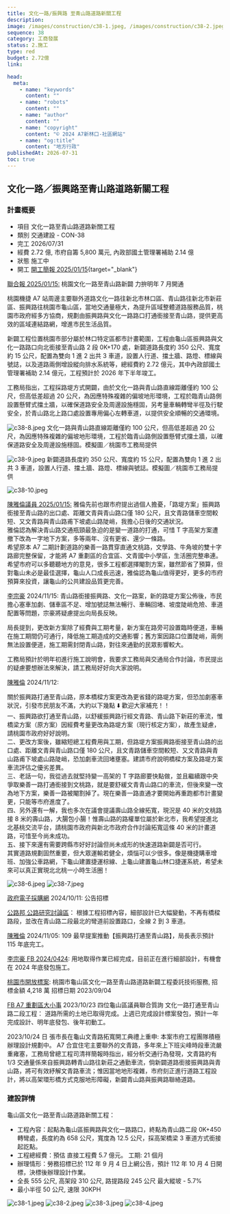 ```yaml
---
title: 文化一路/振興路 至青山路道路新關工程
description:
image: /images/construction/c38-1.jpeg, /images/construction/c38-2.jpeg, /images/construction/c38-3.jpeg, /images/construction/c38-4.jpeg
sequence: 38
category: 工商發展
status: 2.施工
type: red
budget: 2.72億
link:

head:
  meta:
    - name: "keywords"
      content: ""
    - name: "robots"
      content: ""
    - name: "author"
      content: ""
    - name: "copyright"
      content: "© 2024 A7新林口-社區網站"
    - name: "og:title"
      content: "地方行政"
publishedAt: 2026-07-31
toc: true
---
```


## 文化一路／振興路至青山路道路新關工程

### 計畫概要

- 項目 文化一路至青山路道路新關工程
- 類別 交通建設 - CON-38
- 完工 2026/07/31
- 經費 2.72 億, 市府自籌 5,800 萬元, 內政部國土管理署補助 2.14 億
- 狀態 施工中
- 開工 [開工簡報 2025/01/15](/images/construction/c38-00.pdf){target="\_blank"}

<a href="https://udn.com/news/story/7324/8492238">聯合報 2025/01/15:</a> 桃園文化一路至青山路新闢 力拚明年 7 月開通

桃園機捷 A7 站周邊主要聯外道路文化一路往新北市林口區、青山路往新北市新莊區、振興路往桃園市龜山區，當地交通量極大，為提升區域整體道路服務品質，桃園市政府經多方協商，規劃由振興路與文化一路路口打通銜接至青山路，提供更高效的區域連結路網，增進市民生活品質。

新闢工程位置桃園市部分屬於林口特定區都市計畫範圍，工程由龜山區振興路與文化一路路口向北銜接至青山路 2 段 0K+170 處，新闢道路長度約 350 公尺、寬度約 15 公尺，配置為雙向 1 進 2 出共 3 車道，設置人行道、擋土牆、路燈、標線與號誌，以及道路兩側增設縱向排水系統等，總經費約 2.72 億元，其中內政部國土管理署補助 2.14 億元，工程預計於 2026 年下半年竣工。

工務局指出，工程採路堤方式開闢，由於文化一路與青山路直線距離僅約 100 公尺，但高低差超過 20 公尺，為因應特殊複雜的偏坡地形環境，工程於臨青山路側設置懸臂式擋土牆，以確保道路安全及周邊設施穩固，另考量車輛轉彎半徑及行駛安全，於青山路北上路口處設置專用偏心左轉車道，以提供安全順暢的交通環境。

![c38-8.jpeg](/images/construction/c38-8.jpeg)
文化一路與青山路直線距離僅約 100 公尺，但高低差超過 20 公尺，為因應特殊複雜的偏坡地形環境，工程於臨青山路側設置懸臂式擋土牆，以確保道路安全及周邊設施穩固。模擬圖／桃園市工務局提供

![c38-9.jpeg](/images/construction/c38-9.jpeg)
新闢道路長度約 350 公尺、寬度約 15 公尺，配置為雙向 1 進 2 出共 3 車道，設置人行道、擋土牆、路燈、標線與號誌。模擬圖／桃園市工務局提供

![c38-10.jpeg](/images/construction/c38-10.jpeg)

<a href="https://www.facebook.com/share/p/17Gr8qVBup/">陳雅倫議員 2025/01/15:</a>
雅倫先前也跟市府提出過個人擔憂，「路堤方案」振興路銜接至青山路的出口處、距離文青與青山路口僅 180 公尺，且文青路儲車空間較短、又文青路與青山路甫下坡處山路陡峭，我擔心日後的交通狀況。  
雅倫認為解決青山路交通瓶頸最急迫的是變一道路的打通，可惜 T 字高架方案遭撤下改為一字地下方案，多等兩年、沒有更省、還少一條路。  
希望原本 A7 二期計劃道路的樂善一路貫穿直通文桃路，文學路、牛角坡的雙十字路廊完整保留，才能將 A7 重劃區的合宜區、文青國中小學區，生活圈完整串連。  
希望市府可以多聽聽地方的意見，很多工程都選擇閹割方案，雖然節省了預算，但對龜山未必是最佳選擇，龜山人口成長迅速，雅倫認為龜山值得更好，更多的市府預算來投資，讓龜山的公共建設品質更完善。

<a href="https://www.facebook.com/share/p/1AnGSFkMHa/">李宗豪</a> 2024/11/15:
青山路銜接振興路、文化一路案，新的路堤方案公佈後，市民擔心塞車加劇、儲車區不足、增加號誌無法暢行、車輛回堵、坡度陡峭危險、車道配置等問題，宗豪將疑慮提出向局長反映。

局長提到，更改新方案除了經費與工期考量，新方案在路旁可設置臨時便道，車輛在施工期間仍可通行，降低施工期造成的交通影響；舊方案因路口位置陡峭，兩側無法設置便道，施工期需封閉青山路，對往來通勤的民眾影響較大。

工務局預計於明年初進行施工說明會，我要求工務局與交通局合作討論，市民提出的疑慮要想辦法來解決，請工務局好好向大家說明。

<a href="https://www.facebook.com/share/p/15YcZsiYsm/">陳雅倫</a> 2024/11/12:

關於振興路打通至青山路，原本橋樑方案更改為更省錢的路堤方案，但恐加劇塞車狀況，引發市民朋友不滿，大約以下幾點 ⬇️ 歡迎大家補充！！  
一、振興路欲打通至青山路，以舒緩振興路行經文青路、青山路下新莊的車流，惟橋梁方案（原方案）因經費考量更改為路堤方案（現行核定方案），故產生疑慮，請桃園市政府好好說明。  
二、更改方案後，雖縮短總工程費用與工期，但路堤方案振興路銜接至青山路的出口處、距離文青與青山路口僅 180 公尺，且文青路儲車空間較短、又文青路與青山路甫下坡處山路陡峭，恐加劇車流回堵壅塞。建請市府說明橋樑方案及路堤方案車流評估之優劣差異。  
三、老話一句，我從過去就堅持變一高架的 T 字路廊要快點做，並且繼續跟中央爭取樂善一路打通銜接到文桃路，就是要舒緩文青青山路口的車流，但後來變一改為地下方案，樂善一路被閹割掉了。現在樂善一路直通才要開始再重跑都市計畫變更，只能等市府進度了。  
四、另外還有一解，我也多次在議會提議壽山路全線拓寬，現況是 40 米的文桃路接 8 米的壽山路，大腸包小腸！惟壽山路的路權單位屬於新北市，我希望提進北北基桃交流平台，請桃園市政府與新北市政府合作討論拓寬這條 40 米的計畫道路，可惜至今尚未成功。  
五、接下來還有需要跨縣市好好討論但尚未成形的快速道路新闢是否可行。  
其實道路規劃固然重要，但大眾運輸若健全，煩惱可以少很多。像是機捷購車增班、加強公車路網，下龜山建置捷運棕線、上龜山建置龜山林口捷運系統，希望未來可以真正實現北北桃一小時生活圈！

![c38-6.jpeg](/images/construction/c38-6.jpeg)
![c38-7.jpeg](/images/construction/c38-7.jpeg)

<a href="https://web.pcc.gov.tw/tps/QueryTender/query/searchTenderDetail?pkPmsMain=NzA3MDAzMjc%3D&fbclid=IwY2xjawGcx95leHRuA2FlbQIxMAABHf-ix6-xqMHu-lbJycVGyksrZC-BImAepJYB5QGhTmgpohSXZxFTpwBp3g_aem_cC4FuhGgEuA7SKDcVRhAPg">政府電子採購網</a> 2024/10/11: 公告招標

<a href="https://www.facebook.com/share/12Do7ArNeVD/">公路邦 公路研究討論區</a>： 根據工程招標內容，細部設計已大幅變動，不再有橋樑路段，並改在青山路二段最北的彎道前設置路口，全線 2 到 3 車道。

<a  href="https://www.facebook.com/share/pamg4jkeLJCHaFVp/">陳雅倫</a> 2024/11/05:
109 最早提案推動【振興路打通至青山路】，局長表示預計 115 年底完工。

<a href="https://www.facebook.com/groups/a7xinlinkou/permalink/706404014798183/">李宗豪 FB 2024/0424</a>: 用地取得作業已經完成，目前正在進行細部設計，有機會在 2024 年底發包施工。

<a href="https://pcc.mlwmlw.org/tender/%E6%A1%83%E5%9C%92%E5%B8%82%E6%94%BF%E5%BA%9C%E5%B7%A5%E5%8B%99%E5%B1%80/1120728-2">桃園市開放標案</a>: 桃園市龜山區文化一路至青山路道路新闢工程委託技術服務, 招標金額 4,218 萬 招標日期 2023/09/04

<a href="https://www.facebook.com/groups/1951117865015671/permalink/6537754056352006/?mibextid=uyAsYr">FB A7 重劃區大小事</a> 2023/10/23 四位龜山區議員聯合質詢
文化一路打通至青山路二段工程： 道路所需的土地已取得完成。上週已完成設計標案發包，預計一年完成設計、明年底發包、後年初動工。

2023/10/24 日 張市長在龜山文青路拓寬開工典禮上重申: 本案市府工程團隊積極辦理設計規劃中。 A7 合宜住宅主要聯外的文青路，多年來上下班尖峰時段車流嚴重雍塞，工務局曾總工程司清祥簡報時指出，經分析交通行為發現，文青路約有 1/3 交通量係來自振興路轉青山路往新莊之通勤車流，倘新闢道路銜接振興路與青山路，將可有效紓解文青路車流；惟因當地地形複雜，市府刻正進行道路工程設計，將以高架環形橋方式克服地形障礙，新闢青山路與振興路聯絡道路。

### 建設詳情

龜山區文化一路至青山路道路新關工程：

- 工程內容：起點為龜山區振興路與文化一路路口，終點為青山路二段 0K+450 轉彎處，長度約為 658 公尺，寬度為 12.5 公尺，採高架橋梁 3 車道方式銜接起訖點。
- 工程總經費：預估 直接工程費 5.7 億元。 工期: 21 個月
- 辦理情形：勞務招標已於 112 年 9 月 4 日上網公告，預計 112 年 10 月 4 日開標，決標後辦理設計作業。
- 全長 555 公尺, 高架段 310 公尺, 路提路段 245 公尺 最大縱坡 - 5.7%
- 最小半徑 50 公尺, 速限 30KPH

![c38-1.jpeg](/images/construction/c38-1.jpeg)
![c38-2.jpeg](/images/construction/c38-2.jpeg)
![c38-3.jpeg](/images/construction/c38-3.jpeg)
![c38-4.jpeg](/images/construction/c38-4.jpeg)
